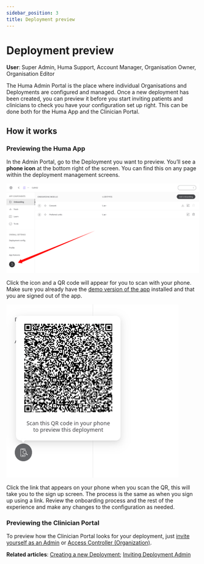 ```yaml
---
sidebar_position: 3
title: Deployment preview 
---
```

# Deployment preview
**User**: Super Admin, Huma Support, Account Manager, Organisation Owner, Organisation Editor

The Huma Admin Portal is the place where individual Organisations and Deployments are configured and managed. Once a new deployment has been created, you can preview it before you start inviting patients and clinicians to check you have your configuration set up right.
This can be done both for the Huma App and the Clinician Portal. 
## How it works
### Previewing the Huma App​
In the Admin Portal, go to the Deployment you want to preview. You’ll see a **phone icon** at the bottom right of the screen. You can find this on any page within the deployment management screens.

![image](./assets/Preview01.png)

Click the icon and a QR code will appear for you to scan with your phone. Make sure you already have the [demo version of the app](https://humatherapeutics.atlassian.net/wiki/spaces/HUM/pages/2155413529/.RPM+-+Patient+App+and+Clinician+Portal+Demo) installed and that you are signed out of the app.

![image](./assets/Preview02.png)

Click the link that appears on your phone when you scan the QR, this will take you to the sign up screen. The process is the same as when you sign up using a link.
Review the onboarding process and the rest of the experience and make any changes to the configuration as needed.
### Previewing the Clinician Portal
To preview how the Clinician Portal looks for your deployment, just [invite yourself as an Admin](data-collection/admin-portal/managing-deployments/tools-and-navigation/inviting-deployment-admins.md) or [Access Controller (Organization)](data-collection/admin-portal/managing-organisations/inviting-staff-to-an-organisation.md). 

**Related articles**: [Creating a new Deployment](data-collection/admin-portal/managing-deployments/general-settings/creating-a-new-deployment.md); [Inviting Deployment Admin](data-collection/admin-portal/managing-deployments/tools-and-navigation/inviting-deployment-admins.md)
